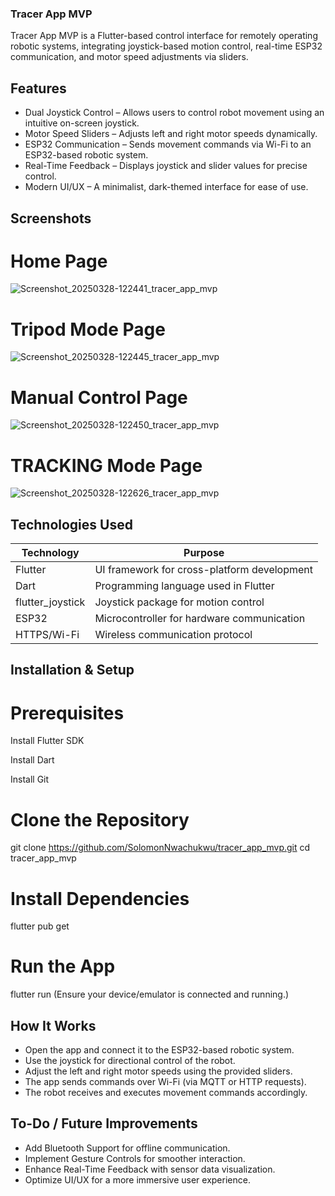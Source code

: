 ### Tracer App MVP
 Tracer App MVP is a Flutter-based control interface for remotely operating robotic systems, integrating joystick-based motion control, real-time ESP32 communication, and motor speed adjustments via sliders.




## Features
- Dual Joystick Control – Allows users to control robot movement using an intuitive on-screen joystick.
- Motor Speed Sliders – Adjusts left and right motor speeds dynamically.
- ESP32 Communication – Sends movement commands via Wi-Fi to an ESP32-based robotic system.
- Real-Time Feedback – Displays joystick and slider values for precise control.
- Modern UI/UX – A minimalist, dark-themed interface for ease of use.

## Screenshots
# Home Page
![Screenshot_20250328-122441_tracer_app_mvp](https://github.com/user-attachments/assets/a1484096-7af8-4f20-b692-7b8e27dee003)
# Tripod Mode Page
![Screenshot_20250328-122445_tracer_app_mvp](https://github.com/user-attachments/assets/838cff56-fdcc-4390-b044-2398c091077b)
# Manual Control Page
![Screenshot_20250328-122450_tracer_app_mvp](https://github.com/user-attachments/assets/f673490c-8222-4231-b500-bcc81c18addb)
# TRACKING Mode Page
![Screenshot_20250328-122626_tracer_app_mvp](https://github.com/user-attachments/assets/6059ba8b-2941-4d5d-a7e6-43342ade0c46)






## Technologies Used
|Technology|	Purpose|
|----------|--------|
|Flutter|	UI framework for cross-platform development|
|Dart|	Programming language used in Flutter|
|flutter_joystick|	Joystick package for motion control|
|ESP32|	Microcontroller for hardware communication|
|HTTPS/Wi-Fi|	Wireless communication protocol|


## Installation & Setup
# Prerequisites
Install Flutter SDK 

Install Dart 

Install Git 

 # Clone the Repository

git clone https://github.com/SolomonNwachukwu/tracer_app_mvp.git
cd tracer_app_mvp
# Install Dependencies

flutter pub get
# Run the App
flutter run
(Ensure your device/emulator is connected and running.)

## How It Works
- Open the app and connect it to the ESP32-based robotic system.
- Use the joystick for directional control of the robot.
- Adjust the left and right motor speeds using the provided sliders.
- The app sends commands over Wi-Fi (via MQTT or HTTP requests).
- The robot receives and executes movement commands accordingly.

## To-Do / Future Improvements
- Add Bluetooth Support for offline communication.
- Implement Gesture Controls for smoother interaction.
- Enhance Real-Time Feedback with sensor data visualization.
- Optimize UI/UX for a more immersive user experience.

